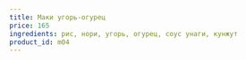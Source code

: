 ```yaml
---
title: Маки угорь-огурец
price: 165
ingredients: рис, нори, угорь, огурец, соус унаги, кунжут 
product_id: m04
---
```



